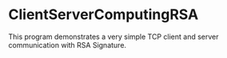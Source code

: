 # ClientServerComputingRSA

This program demonstrates a very simple TCP client and server communication with RSA Signature.
